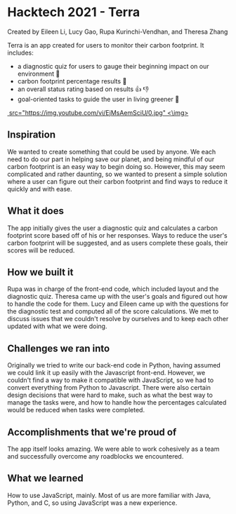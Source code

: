 # Hacktech 2021 - Terra
Created by Eileen Li, Lucy Gao, Rupa Kurinchi-Vendhan, and Theresa Zhang

Terra is an app created for users to monitor their carbon footprint. It includes:
- a diagnostic quiz for users to gauge their beginning impact on our environment :pencil:
- carbon footprint percentage results :thought_balloon:
- an overall status rating based on results :+1: :-1:
- goal-oriented tasks to guide the user in living greener :seedling:


<p align="center">
  
  [<img> src="https://img.youtube.com/vi/EjMsAemSciU/0.jpg" <\img>](https://www.youtube.com/watch?v=EjMsAemSciU)
</p>



## Inspiration
We wanted to create something that could be used by anyone. We each need to do our part in helping save our planet, and being mindful of our carbon footprint is an easy way to begin doing so. However, this may seem complicated and rather daunting, so we wanted to present a simple solution where a user can figure out their carbon footprint and find ways to reduce it quickly and with ease.

## What it does
The app initially gives the user a diagnostic quiz and calculates a carbon footprint score based off of his or her responses. Ways to reduce the user's carbon footprint will be suggested, and as users complete these goals, their scores will be reduced.

## How we built it
Rupa was in charge of the front-end code, which included layout and the diagnostic quiz. Theresa came up with the user's goals and figured out how to handle the code for them. Lucy and Eileen came up with the questions for the diagnostic test and computed all of the score calculations. We met to discuss issues that we couldn't resolve by ourselves and to keep each other updated with what we were doing.

## Challenges we ran into
Originally we tried to write our back-end code in Python, having assumed we could link it up easily with the Javascript front-end. However, we couldn't find a way to make it compatible with JavaScript, so we had to convert everything from Python to Javascript. There were also certain design decisions that were hard to make, such as what the best way to manage the tasks were, and how to handle how the percentages calculated would be reduced when tasks were completed.

## Accomplishments that we're proud of
The app itself looks amazing. We were able to work cohesively as a team and successfully overcome any roadblocks we encountered.

## What we learned
How to use JavaScript, mainly. Most of us are more familiar with Java, Python, and C, so using JavaScript was a new experience.


